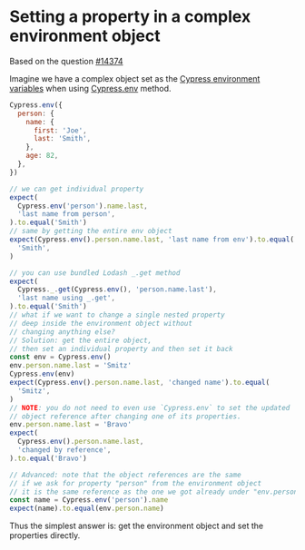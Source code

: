 # Setting a property in a complex environment object

Based on the question [#14374](https://github.com/cypress-io/cypress/discussions/14374)

Imagine we have a complex object set as the [Cypress environment variables](https://on.cypress.io/environment-variables) when using [Cypress.env](https://on.cypress.io/env) method.

<!-- fiddle Set one env property -->

```js
Cypress.env({
  person: {
    name: {
      first: 'Joe',
      last: 'Smith',
    },
    age: 82,
  },
})

// we can get individual property
expect(
  Cypress.env('person').name.last,
  'last name from person',
).to.equal('Smith')
// same by getting the entire env object
expect(Cypress.env().person.name.last, 'last name from env').to.equal(
  'Smith',
)

// you can use bundled Lodash _.get method
expect(
  Cypress._.get(Cypress.env(), 'person.name.last'),
  'last name using _.get',
).to.equal('Smith')
// what if we want to change a single nested property
// deep inside the environment object without
// changing anything else?
// Solution: get the entire object,
// then set an individual property and then set it back
const env = Cypress.env()
env.person.name.last = 'Smitz'
Cypress.env(env)
expect(Cypress.env().person.name.last, 'changed name').to.equal(
  'Smitz',
)
// NOTE: you do not need to even use `Cypress.env` to set the updated
// object reference after changing one of its properties.
env.person.name.last = 'Bravo'
expect(
  Cypress.env().person.name.last,
  'changed by reference',
).to.equal('Bravo')

// Advanced: note that the object references are the same
// if we ask for property "person" from the environment object
// it is the same reference as the one we got already under "env.person.name"
const name = Cypress.env('person').name
expect(name).to.equal(env.person.name)
```

<!-- fiddle-end -->

Thus the simplest answer is: get the environment object and set the properties directly.
